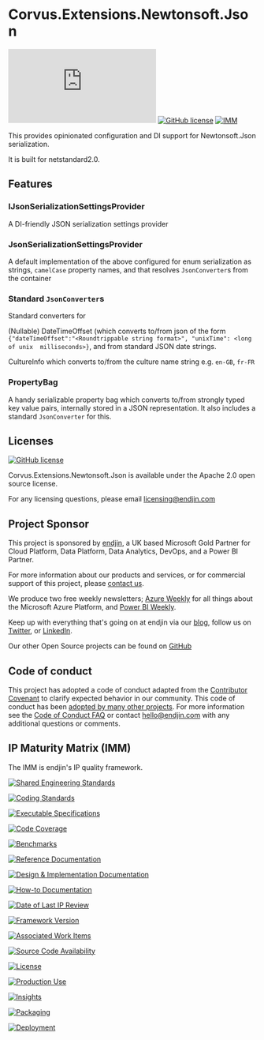 # Corvus.Extensions.Newtonsoft.Json
[![Build Status](https://dev.azure.com/endjin-labs/Corvus.Extensions.Newtonsoft.Json/_apis/build/status/corvus-dotnet.Corvus.Extensions.Newtonsoft.Json?branchName=master)](https://dev.azure.com/endjin-labs/Corvus.Extensions.Newtonsoft.Json/_build/latest?definitionId=4&branchName=master)
[![GitHub license](https://img.shields.io/badge/License-Apache%202-blue.svg)](https://raw.githubusercontent.com/corvus-dotnet/Corvus.Extensions.Newtonsoft.Json/master/LICENSE)
[![IMM](https://endimmfuncdev.azurewebsites.net/api/imm/github/corvus-dotnet/Corvus.Extensions.Newtonsoft.Json/total?cache=false)](https://endimmfuncdev.azurewebsites.net/api/imm/github/corvus-dotnet/Corvus.Extensions.Newtonsoft.Json/total?cache=false)

This provides opinionated configuration and DI support for Newtonsoft.Json serialization.

It is built for netstandard2.0.

## Features

### IJsonSerializationSettingsProvider
A DI-friendly JSON serialization settings provider

### JsonSerializationSettingsProvider
A default implementation of the above configured for enum serialization as strings, `camelCase` property names, and that resolves `JsonConverter`s from the container

### Standard `JsonConverter`s
Standard converters for 

(Nullable) DateTimeOffset (which converts to/from json of the form `{"dateTimeOffset":"<Roundtrippable string format>", "unixTime": <long of unix 
milliseconds>}`, and from standard JSON date strings.

CultureInfo which converts to/from the culture name string e.g. `en-GB`, `fr-FR`



### PropertyBag

A handy serializable property bag which converts to/from strongly typed key value pairs, internally stored in a JSON representation. It also includes a standard `JsonConverter` for this.

## Licenses

[![GitHub license](https://img.shields.io/badge/License-Apache%202-blue.svg)](https://raw.githubusercontent.com/corvus-dotnet/Corvus.Extensions.Newtonsoft.Json/master/LICENSE)

Corvus.Extensions.Newtonsoft.Json is available under the Apache 2.0 open source license.

For any licensing questions, please email [&#108;&#105;&#99;&#101;&#110;&#115;&#105;&#110;&#103;&#64;&#101;&#110;&#100;&#106;&#105;&#110;&#46;&#99;&#111;&#109;](&#109;&#97;&#105;&#108;&#116;&#111;&#58;&#108;&#105;&#99;&#101;&#110;&#115;&#105;&#110;&#103;&#64;&#101;&#110;&#100;&#106;&#105;&#110;&#46;&#99;&#111;&#109;)

## Project Sponsor

This project is sponsored by [endjin](https://endjin.com), a UK based Microsoft Gold Partner for Cloud Platform, Data Platform, Data Analytics, DevOps, and a Power BI Partner.

For more information about our products and services, or for commercial support of this project, please [contact us](https://endjin.com/contact-us). 

We produce two free weekly newsletters; [Azure Weekly](https://azureweekly.info) for all things about the Microsoft Azure Platform, and [Power BI Weekly](https://powerbiweekly.info).

Keep up with everything that's going on at endjin via our [blog](https://blogs.endjin.com/), follow us on [Twitter](https://twitter.com/endjin), or [LinkedIn](https://www.linkedin.com/company/1671851/).

Our other Open Source projects can be found on [GitHub](https://github.com/endjin)

## Code of conduct

This project has adopted a code of conduct adapted from the [Contributor Covenant](http://contributor-covenant.org/) to clarify expected behavior in our community. This code of conduct has been [adopted by many other projects](http://contributor-covenant.org/adopters/). For more information see the [Code of Conduct FAQ](https://opensource.microsoft.com/codeofconduct/faq/) or contact [&#104;&#101;&#108;&#108;&#111;&#064;&#101;&#110;&#100;&#106;&#105;&#110;&#046;&#099;&#111;&#109;](&#109;&#097;&#105;&#108;&#116;&#111;:&#104;&#101;&#108;&#108;&#111;&#064;&#101;&#110;&#100;&#106;&#105;&#110;&#046;&#099;&#111;&#109;) with any additional questions or comments.

## IP Maturity Matrix (IMM)

The IMM is endjin's IP quality framework.

[![Shared Engineering Standards](https://endimmfuncdev.azurewebsites.net/api/imm/github/corvus-dotnet/Corvus.Extensions.Newtonsoft.Json/rule/74e29f9b-6dca-4161-8fdd-b468a1eb185d?nocache=true)](https://endimmfuncdev.azurewebsites.net/api/imm/github/corvus-dotnet/Corvus.Extensions.Newtonsoft.Json/rule/74e29f9b-6dca-4161-8fdd-b468a1eb185d?cache=false)

[![Coding Standards](https://endimmfuncdev.azurewebsites.net/api/imm/github/corvus-dotnet/Corvus.Extensions.Newtonsoft.Json/rule/f6f6490f-9493-4dc3-a674-15584fa951d8?cache=false)](https://endimmfuncdev.azurewebsites.net/api/imm/github/corvus-dotnet/Corvus.Extensions.Newtonsoft.Json/rule/f6f6490f-9493-4dc3-a674-15584fa951d8?cache=false)

[![Executable Specifications](https://endimmfuncdev.azurewebsites.net/api/imm/github/corvus-dotnet/Corvus.Extensions.Newtonsoft.Json/rule/bb49fb94-6ab5-40c3-a6da-dfd2e9bc4b00?cache=false)](https://endimmfuncdev.azurewebsites.net/api/imm/github/corvus-dotnet/Corvus.Extensions.Newtonsoft.Json/rule/bb49fb94-6ab5-40c3-a6da-dfd2e9bc4b00?cache=false)

[![Code Coverage](https://endimmfuncdev.azurewebsites.net/api/imm/github/corvus-dotnet/Corvus.Extensions.Newtonsoft.Json/rule/0449cadc-0078-4094-b019-520d75cc6cbb?cache=false)](https://endimmfuncdev.azurewebsites.net/api/imm/github/corvus-dotnet/Corvus.Extensions.Newtonsoft.Json/rule/0449cadc-0078-4094-b019-520d75cc6cbb?cache=false)

[![Benchmarks](https://endimmfuncdev.azurewebsites.net/api/imm/github/corvus-dotnet/Corvus.Extensions.Newtonsoft.Json/rule/64ed80dc-d354-45a9-9a56-c32437306afa?cache=false)](https://endimmfuncdev.azurewebsites.net/api/imm/github/corvus-dotnet/Corvus.Extensions.Newtonsoft.Json/rule/64ed80dc-d354-45a9-9a56-c32437306afa?cache=false)

[![Reference Documentation](https://endimmfuncdev.azurewebsites.net/api/imm/github/corvus-dotnet/Corvus.Extensions.Newtonsoft.Json/rule/2a7fc206-d578-41b0-85f6-a28b6b0fec5f?cache=false)](https://endimmfuncdev.azurewebsites.net/api/imm/github/corvus-dotnet/Corvus.Extensions.Newtonsoft.Json/rule/2a7fc206-d578-41b0-85f6-a28b6b0fec5f?cache=false)

[![Design & Implementation Documentation](https://endimmfuncdev.azurewebsites.net/api/imm/github/corvus-dotnet/Corvus.Extensions.Newtonsoft.Json/rule/f026d5a2-ce1a-4e04-af15-5a35792b164b?cache=false)](https://endimmfuncdev.azurewebsites.net/api/imm/github/corvus-dotnet/Corvus.Extensions.Newtonsoft.Json/rule/f026d5a2-ce1a-4e04-af15-5a35792b164b?cache=false)

[![How-to Documentation](https://endimmfuncdev.azurewebsites.net/api/imm/github/corvus-dotnet/Corvus.Extensions.Newtonsoft.Json/rule/145f2e3d-bb05-4ced-989b-7fb218fc6705?cache=false)](https://endimmfuncdev.azurewebsites.net/api/imm/github/corvus-dotnet/Corvus.Extensions.Newtonsoft.Json/rule/145f2e3d-bb05-4ced-989b-7fb218fc6705?cache=false)

[![Date of Last IP Review](https://endimmfuncdev.azurewebsites.net/api/imm/github/corvus-dotnet/Corvus.Extensions.Newtonsoft.Json/rule/da4ed776-0365-4d8a-a297-c4e91a14d646?cache=false)](https://endimmfuncdev.azurewebsites.net/api/imm/github/corvus-dotnet/Corvus.Extensions.Newtonsoft.Json/rule/da4ed776-0365-4d8a-a297-c4e91a14d646?cache=false)

[![Framework Version](https://endimmfuncdev.azurewebsites.net/api/imm/github/corvus-dotnet/Corvus.Extensions.Newtonsoft.Json/rule/6c0402b3-f0e3-4bd7-83fe-04bb6dca7924?cache=false)](https://endimmfuncdev.azurewebsites.net/api/imm/github/corvus-dotnet/Corvus.Extensions.Newtonsoft.Json/rule/6c0402b3-f0e3-4bd7-83fe-04bb6dca7924?cache=false)

[![Associated Work Items](https://endimmfuncdev.azurewebsites.net/api/imm/github/corvus-dotnet/Corvus.Extensions.Newtonsoft.Json/rule/79b8ff50-7378-4f29-b07c-bcd80746bfd4?cache=false)](https://endimmfuncdev.azurewebsites.net/api/imm/github/corvus-dotnet/Corvus.Extensions.Newtonsoft.Json/rule/79b8ff50-7378-4f29-b07c-bcd80746bfd4?cache=false)

[![Source Code Availability](https://endimmfuncdev.azurewebsites.net/api/imm/github/corvus-dotnet/Corvus.Extensions.Newtonsoft.Json/rule/30e1b40b-b27d-4631-b38d-3172426593ca?cache=false)](https://endimmfuncdev.azurewebsites.net/api/imm/github/corvus-dotnet/Corvus.Extensions.Newtonsoft.Json/rule/30e1b40b-b27d-4631-b38d-3172426593ca?cache=false)

[![License](https://endimmfuncdev.azurewebsites.net/api/imm/github/corvus-dotnet/Corvus.Extensions.Newtonsoft.Json/rule/d96b5bdc-62c7-47b6-bcc4-de31127c08b7?cache=false)](https://endimmfuncdev.azurewebsites.net/api/imm/github/corvus-dotnet/Corvus.Extensions.Newtonsoft.Json/rule/d96b5bdc-62c7-47b6-bcc4-de31127c08b7?cache=false)

[![Production Use](https://endimmfuncdev.azurewebsites.net/api/imm/github/corvus-dotnet/Corvus.Extensions.Newtonsoft.Json/rule/87ee2c3e-b17a-4939-b969-2c9c034d05d7?cache=false)](https://endimmfuncdev.azurewebsites.net/api/imm/github/corvus-dotnet/Corvus.Extensions.Newtonsoft.Json/rule/87ee2c3e-b17a-4939-b969-2c9c034d05d7?cache=false)

[![Insights](https://endimmfuncdev.azurewebsites.net/api/imm/github/corvus-dotnet/Corvus.Extensions.Newtonsoft.Json/rule/71a02488-2dc9-4d25-94fa-8c2346169f8b?cache=false)](https://endimmfuncdev.azurewebsites.net/api/imm/github/corvus-dotnet/Corvus.Extensions.Newtonsoft.Json/rule/71a02488-2dc9-4d25-94fa-8c2346169f8b?cache=false)

[![Packaging](https://endimmfuncdev.azurewebsites.net/api/imm/github/corvus-dotnet/Corvus.Extensions.Newtonsoft.Json/rule/547fd9f5-9caf-449f-82d9-4fba9e7ce13a?cache=false)](https://endimmfuncdev.azurewebsites.net/api/imm/github/corvus-dotnet/Corvus.Extensions.Newtonsoft.Json/rule/547fd9f5-9caf-449f-82d9-4fba9e7ce13a?cache=false)

[![Deployment](https://endimmfuncdev.azurewebsites.net/api/imm/github/corvus-dotnet/Corvus.Extensions.Newtonsoft.Json/rule/edea4593-d2dd-485b-bc1b-aaaf18f098f9?cache=false)](https://endimmfuncdev.azurewebsites.net/api/imm/github/corvus-dotnet/Corvus.Extensions.Newtonsoft.Json/rule/edea4593-d2dd-485b-bc1b-aaaf18f098f9?cache=false)
